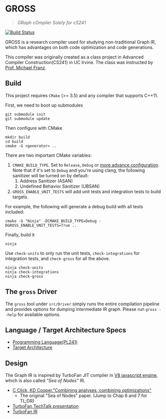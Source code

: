 # GROSS
> _GRaph cOmpiler Solely for cS241_

[![Build Status](https://travis-ci.org/mshockwave/gross.svg?branch=master)](https://travis-ci.org/mshockwave/gross)

GROSS is a research compiler used for studying non-traditional Graph IR, which has advantages on both code optimization and code generations.

This compiler was originally created as a class project in Advanced Compiler Construction(CS241) in UC Irvine. The class was instructed by [Prof. Michael Franz](http://www.michaelfranz.com/).

## Build
This project requires `CMake` (>= 3.5) and any compiler that supports C++11.

First, we need to boot up submodules
```
git submodule init
git submodule update
```
Then configure with CMake
```
mkdir build
cd build
cmake -G <generator> ..
```
There are two important CMake variables:
1. `CMAKE_BUILD_TYPE`. Set to `Release`, `Debug` or [more advance configuration](https://cmake.org/cmake/help/latest/variable/CMAKE_BUILD_TYPE.html). Note that if it's set to `Debug` and you're using clang, the following sanitizer will be turned on by default:
   1. Address Sanitizer (ASAN)
   2. Undefined Behavior Sanitizer (UBSAN)
2. `GROSS_ENABLE_UNIT_TESTS` will add unit tests and integration tests to build targets.

For example, the following will generate a debug build with all tests included:
```
cmake -G "Ninja" -DCMAKE_BUILD_TYPE=Debug -DGROSS_ENABLE_UNIT_TESTS=True ..
```

Finally, build it
```
ninja
```
Use `check-units` to only run the unit tests, `check-integrations` for integration tests, and `check-gross` for all the above.
```
ninja check-units
ninja check-integrations
ninja check-gross
```

## The `gross` Driver
The `gross` tool under `src/Driver` simply runs the entire compilation pipeline and provides options for dumping intermediate IR graph. Please run `gross --help` for available options.

## Language / Target Architecture Specs
 - [Programming Language(PL241)](doc/lang-spec.pdf)
 - [Target Architecture](doc/DLX.pdf)

## Design
The Graph IR is inspired by TurboFan JIT compiler in [V8 javascript engine](https://v8.dev),
which is also called _"Sea of Nodes"_ IR.
 - [C Click, KD Cooper."Combining analyses, combining optimizations"](https://dl.acm.org/citation.cfm?id=201061)
   - The original "Sea of Nodes" paper. (Jump to Chap 6 and 7 for TL;DR)
 - [TurboFan TechTalk presentation](https://docs.google.com/presentation/d/1sOEF4MlF7LeO7uq-uThJSulJlTh--wgLeaVibsbb3tc/edit#slide=id.g54ccc405e_2102)
 - [TurboFan IR](https://docs.google.com/presentation/d/1Z9iIHojKDrXvZ27gRX51UxHD-bKf1QcPzSijntpMJBM/edit#slide=id.g19134d40cb_0_193)
